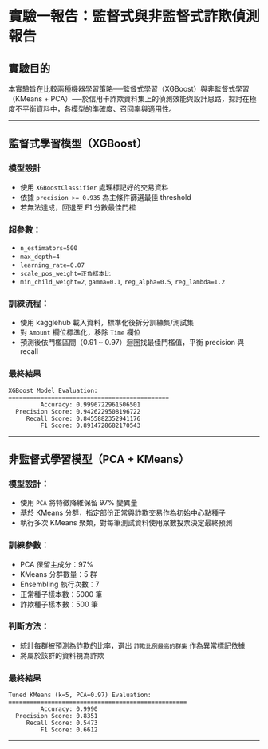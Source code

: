 # 實驗一報告：監督式與非監督式詐欺偵測報告

## 實驗目的

本實驗旨在比較兩種機器學習策略──監督式學習（XGBoost）與非監督式學習（KMeans + PCA）──於信用卡詐欺資料集上的偵測效能與設計思路，探討在極度不平衡資料中，各模型的準確度、召回率與適用性。

---

## 監督式學習模型（XGBoost）

### 模型設計

* 使用 `XGBoostClassifier` 處理標記好的交易資料
* 依據 `precision >= 0.935` 為主條件篩選最佳 threshold
* 若無法達成，回退至 F1 分數最佳門檻

### 超參數：

* `n_estimators=500`
* `max_depth=4`
* `learning_rate=0.07`
* `scale_pos_weight=正負樣本比`
* `min_child_weight=2`, `gamma=0.1`, `reg_alpha=0.5`, `reg_lambda=1.2`

### 訓練流程：

* 使用 kagglehub 載入資料，標準化後拆分訓練集/測試集
* 對 `Amount` 欄位標準化，移除 `Time` 欄位
* 預測後依門檻區間（0.91 \~ 0.97）迴圈找最佳門檻值，平衡 precision 與 recall

### 最終結果

```
XGBoost Model Evaluation:
=============================================
         Accuracy: 0.9996722961506501
  Precision Score: 0.9426229508196722
     Recall Score: 0.8455882352941176
         F1 Score: 0.8914728682170543
```

---

## 非監督式學習模型（PCA + KMeans）

### 模型設計：

* 使用 `PCA` 將特徵降維保留 97% 變異量
* 基於 KMeans 分群，指定部份正常與詐欺交易作為初始中心點種子
* 執行多次 KMeans 聚類，對每筆測試資料使用眾數投票決定最終預測

### 訓練參數：

* PCA 保留主成分：97%
* KMeans 分群數量：5 群
* Ensembling 執行次數：7
* 正常種子樣本數：5000 筆
* 詐欺種子樣本數：500 筆

### 判斷方法：

* 統計每群被預測為詐欺的比率，選出 `詐欺比例最高的群集` 作為異常標記依據
* 將屬於該群的資料視為詐欺

### 最終結果

```
Tuned KMeans (k=5, PCA=0.97) Evaluation:
==================================================
         Accuracy: 0.9990
  Precision Score: 0.8351
     Recall Score: 0.5473
         F1 Score: 0.6612
```

---